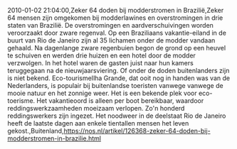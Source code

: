 2010-01-02 21:04:00,Zeker 64 doden bij modderstromen in Brazilië,Zeker 64 mensen zijn omgekomen bij modderlawines en overstromingen in drie staten van Brazilië. De overstromingen en aardverschuivingen worden veroorzaakt door zware regenval. Op een Braziliaans vakantie-eiland in de buurt van Rio de Janeiro zijn al 35 lichamen onder de modder vandaan gehaald. Na dagenlange zware regenbuien begon de grond op een heuvel te schuiven en werden drie huizen en een hotel door de modder verzwolgen. In het hotel waren de gasten juist naar hun kamers teruggegaan na de nieuwjaarsviering. Of onder de doden buitenlanders zijn is niet bekend. Eco-tourismeIlha Grande, dat ooit nog in handen was van de Nederlanders, is populair bij buitenlandse toeristen vanwege vanwege de mooie natuur en het zonnige weer. Het is een bekende plek voor eco-toerisme. Het vakantieoord is alleen per boot bereikbaar, waardoor reddingswerkzaamheden moeizaam verlopen. Zo'n honderd reddingswerkers zijn ingezet. Het noodweer in de deelstaat Rio de Janeiro heeft de laatste dagen aan enkele tientallen mensen het leven gekost.,Buitenland,https://nos.nl/artikel/126368-zeker-64-doden-bij-modderstromen-in-brazilie.html